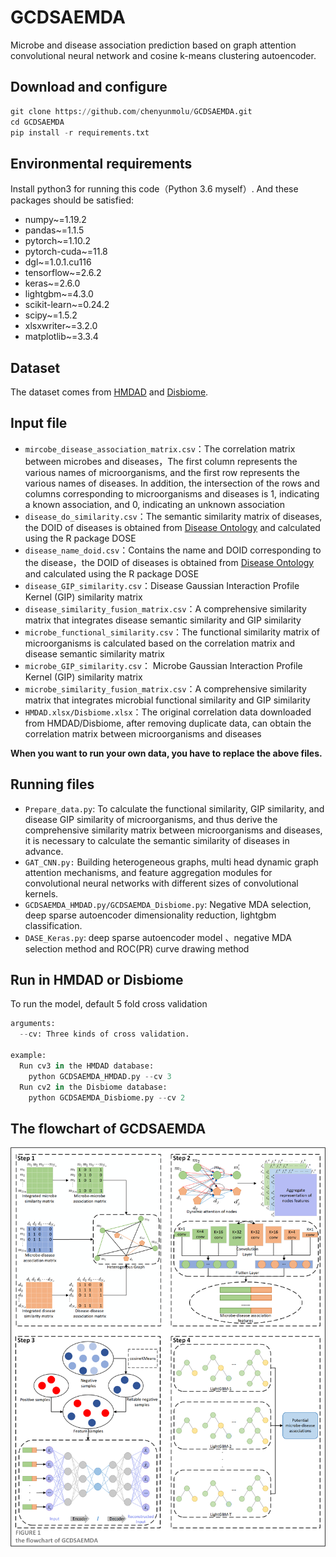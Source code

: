 # GCDSAEMDA

Microbe and disease association prediction based on graph attention convolutional neural network and cosine k-means clustering autoencoder.

## Download and configure

```python
git clone https://github.com/chenyunmolu/GCDSAEMDA.git
cd GCDSAEMDA
pip install -r requirements.txt
```

## Environmental requirements

Install python3 for running this code（Python 3.6 myself）. And these packages should be satisfied:

- numpy~=1.19.2
- pandas~=1.1.5
- pytorch~=1.10.2
- pytorch-cuda~=11.8
- dgl~=1.0.1.cu116
- tensorflow~=2.6.2
- keras~=2.6.0
- lightgbm~=4.3.0
- scikit-learn~=0.24.2
- scipy~=1.5.2
- xlsxwriter~=3.2.0
- matplotlib~=3.3.4

## Dataset

The dataset comes from [HMDAD](https://www.cuilab.cn/hmdad) and [Disbiome](https://disbiome.ugent.be/home).

## Input file

- `mircobe_disease_association_matrix.csv`：The correlation matrix between microbes and diseases，The first column represents the various names of microorganisms, and the first row represents the various names of diseases. In addition, the intersection of the rows and columns corresponding to microorganisms and diseases is 1, indicating a known association, and 0, indicating an unknown association
- `disease_do_similarity.csv`：The semantic similarity matrix of diseases, the DOID of diseases is obtained from [Disease Ontology](https://disease-ontology.org/) and calculated using the R package DOSE
- `disease_name_doid.csv`：Contains the name and DOID corresponding to the disease，the DOID of diseases is obtained from [Disease Ontology](https://disease-ontology.org/) and calculated using the R package DOSE
- `disease_GIP_similarity.csv`：Disease Gaussian Interaction Profile Kernel (GIP) similarity matrix
- `disease_similarity_fusion_matrix.csv`：A comprehensive similarity matrix that integrates disease semantic similarity and GIP similarity
- `microbe_functional_similarity.csv`：The functional similarity matrix of microorganisms is calculated based on the correlation matrix and disease semantic similarity matrix
- `microbe_GIP_similarity.csv`： Microbe Gaussian Interaction Profile Kernel (GIP) similarity matrix
- `microbe_similarity_fusion_matrix.csv`：A comprehensive similarity matrix that integrates microbial functional similarity and GIP similarity
- `HMDAD.xlsx/Disbiome.xlsx`：The original correlation data downloaded from HMDAD/Disbiome, after removing duplicate data, can obtain the correlation matrix between microorganisms and diseases

**When you want to run your own data, you have to replace the above files.**

## Running files

- `Prepare_data.py`:  To calculate the functional similarity, GIP similarity, and disease GIP similarity of microorganisms, and thus derive the comprehensive similarity matrix between microorganisms and diseases, it is necessary to calculate the semantic similarity of diseases in advance.
- `GAT_CNN.py:`  Building heterogeneous graphs, multi head dynamic graph attention mechanisms, and feature aggregation modules for convolutional neural networks with different sizes of convolutional kernels.
- `GCDSAEMDA_HMDAD.py/GCDSAEMDA_Disbiome.py`:  Negative MDA selection, deep sparse autoencoder dimensionality reduction, lightgbm classification.
- `DASE_Keras.py`:  deep sparse autoencoder model 、negative MDA selection method  and ROC(PR) curve drawing method 

## Run in HMDAD or Disbiome

To run the model, default 5 fold cross validation

```python
arguments:
  --cv: Three kinds of cross validation.

example:
  Run cv3 in the HMDAD database:
    python GCDSAEMDA_HMDAD.py --cv 3 
  Run cv2 in the Disbiome database:
    python GCDSAEMDA_Disbiome.py --cv 2 
```

## The flowchart of GCDSAEMDA

![flowchart](./flowchart.png)
